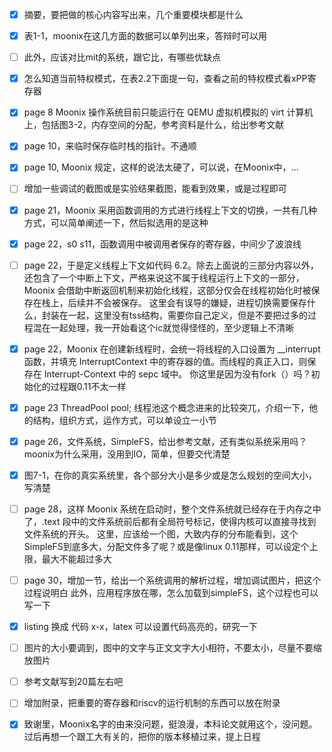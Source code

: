 - [x] 摘要，要把做的核心内容写出来，几个重要模块都是什么

- [x] 表1-1，moonix在这几方面的数据可以单列出来，答辩时可以用

- [ ] 此外，应该对比mit的系统，跟它比，有哪些优缺点

- [x] 怎么知道当前特权模式，在表2.2下面提一句，查看之前的特权模式看xPP寄存器

- [x] page 8 Moonix 操作系统目前只能运行在 QEMU 虚拟机模拟的 virt 计算机上，包括图3-2，内存空间的分配，参考资料是什么，给出参考文献

- [x] page 10，来临时保存临时栈的指针。不通顺

- [x] page 10, Moonix 规定，这样的说法太硬了，可以说，在Moonix中，...

- [ ] 增加一些调试的截图或是实验结果截图，能看到效果，或是过程即可


- [x] page 21，Moonix 采用函数调用的方式进行线程上下文的切换，一共有几种方式，可以简单阐述一下，然后拟选用的是这种

- [x] page 22，s0 s11，函数调用中被调用者保存的寄存器，中间少了波浪线

- [ ] page 22，于是定义线程上下文如代码 6.2。除去上面说的三部分内容以外，还包含了一个中断上下文，严格来说这不属于线程运行上下文的一部分，Moonix 会借助中断返回机制来初始化线程，这部分仅会在线程初始化时被保存在栈上，后续并不会被保存。
这里会有误导的嫌疑，进程切换需要保存什么，封装在一起，这里没有tss结构，需要你自己定义，但是不要把过多的过程混在一起处理，我一开始看这个ic就觉得怪怪的，至少逻辑上不清晰

- [x] page 22，Moonix 在创建新线程时，会统一将线程的入口设置为 __interrupt 函数，并填充 InterruptContext 中的寄存器的值。而线程的真正入口，则保存在 Interrupt-Context 中的 sepc 域中。
你这里是因为没有fork（）吗？初始化的过程跟0.11不太一样

- [x] page 23 ThreadPool pool; 线程池这个概念进来的比较突兀，介绍一下，他的结构，组织方式，运作方式，可以单设立一小节

- [x] page 26，文件系统，SimpleFS，给出参考文献，还有类似系统采用吗？moonix为什么采用，没用到IO，简单，但要交代清楚

- [x] 图7-1，在你的真实系统里，各个部分大小是多少或是怎么规划的空间大小，写清楚

- [ ] page 28，这样 Moonix 系统在启动时，整个文件系统就已经存在于内存之中了，.text 段中的文件系统前后都有全局符号标记，使得内核可以直接寻找到文件系统的开头。
这里，应该给一个图，大致内存的分布能看到，这个SimpleFS到底多大，分配文件多了呢？或是像linux 0.11那样，可以设定个上限，最大不能超过多大

- [ ] page 30，增加一节，给出一个系统调用的解析过程，增加调试图片，把这个过程说明白
此外，应用程序放在哪，怎么加载到simpleFS，这个过程也可以写一下



- [x] listing 换成 代码 x-x，latex 可以设置代码高亮的，研究一下

- [ ] 图片的大小要调到，图中的文字与正文文字大小相符，不要太小，尽量不要缩放图片

- [ ] 参考文献写到20篇左右吧

- [ ] 增加附录，把重要的寄存器和riscv的运行机制的东西可以放在附录

- [x] 致谢里，Moonix名字的由来没问题，挺浪漫，本科论文就用这个，没问题。过后再想一个跟工大有关的，把你的版本移植过来，提上日程